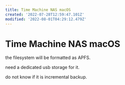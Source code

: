 ```yaml
---
title: Time Machine NAS macOS
created: '2022-07-28T12:59:47.101Z'
modified: '2022-08-01T04:29:12.479Z'
---
```


# Time Machine NAS macOS

the filesystem will be formatted as APFS.

need a dedicated usb storage for it.

do not know if it is incremental backup.
